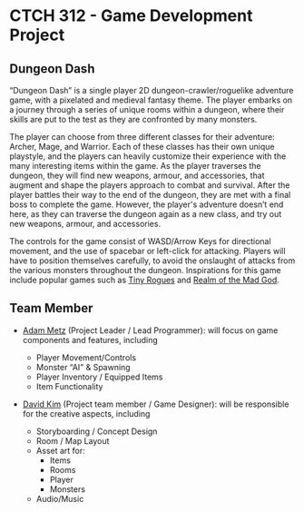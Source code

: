 # CTCH 312 - Game Development Project

## Dungeon Dash
“Dungeon Dash” is a single player 2D dungeon-crawler/roguelike adventure game, with a pixelated and medieval fantasy theme. The player embarks on a journey through a series of unique rooms within a dungeon, where their skills are put to the test as they are confronted by many monsters. 

The player can choose from three different classes for their adventure: Archer, Mage, and Warrior. Each of these classes has their own unique playstyle, and the players can heavily customize their experience with the many interesting items within the game. As the player traverses the dungeon, they will find new weapons, armour, and accessories, that augment and shape the players approach to combat and survival. After the player battles their way to the end of the dungeon, they are met with a final boss to complete the game. However, the player's adventure doesn’t end here, as they can traverse the dungeon again as a new class, and try out new weapons, armour, and accessories. 

The controls for the game consist of WASD/Arrow Keys for directional movement, and the use of spacebar or left-click for attacking. Players will have to position themselves carefully, to avoid the onslaught of attacks from the various monsters throughout the dungeon. Inspirations for this game include popular games such as [Tiny Rogues](https://store.steampowered.com/app/2088570/Tiny_Rogues/) and [Realm of the Mad God](https://store.steampowered.com/app/200210/Realm_of_the_Mad_God_Exalt/).

## Team Member
- [Adam Metz](https://github.com/AdamMetz) (Project Leader / Lead Programmer): will focus on game components and features, including
  - Player Movement/Controls
  - Monster “AI” & Spawning
  - Player Inventory / Equipped Items
  - Item Functionality 

- [David Kim](https://github.com/dav1dk1m) (Project team member / Game Designer): will be responsible for the creative aspects, including 
  - Storyboarding / Concept Design
  - Room / Map Layout
  - Asset art for:
     - Items
     - Rooms
     - Player
     - Monsters
  - Audio/Music

